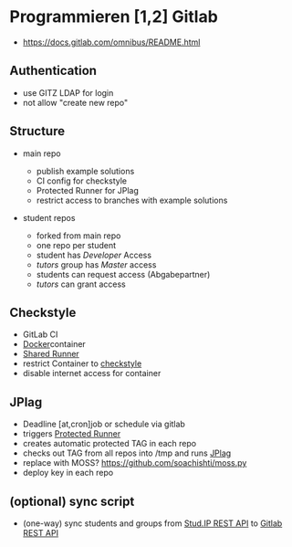 # Programmieren [1,2] Gitlab

- https://docs.gitlab.com/omnibus/README.html

## Authentication

- use GITZ LDAP for login
- not allow "create new repo"


## Structure

- main repo
  + publish example solutions
  + CI config for checkstyle
  + Protected Runner for JPlag
  + restrict access to branches with example solutions
   
- student repos
  + forked from main repo
  + one repo per student
  + student has *Developer* Access
  + *tutors* group has *Master* access
  + students can request access (Abgabepartner)
  + *tutors* can grant access

## Checkstyle

- GitLab CI
- [Docker](https://docs.gitlab.com/omnibus/docker/README.html)container
- [Shared Runner](https://docs.gitlab.com/ce/ci/runners/README.html)
- restrict Container to [checkstyle](http://checkstyle.sourceforge.net/)
- disable internet access for container
  
## JPlag

- Deadline [at,cron]job or schedule via gitlab
- triggers [Protected Runner](https://docs.gitlab.com/ee/ci/runners/README.html#protected-runners)
- creates automatic protected TAG in each repo
- checks out TAG from all repos into /tmp and runs [JPlag](https://jplag.ipd.kit.edu/)
- replace with MOSS? https://github.com/soachishti/moss.py
- deploy key in each repo

## (optional) sync script

- (one-way) sync students and groups from [Stud.IP REST API](http://docs.studip.de/develop/Entwickler/RESTAPI) to [Gitlab REST API](https://docs.gitlab.com/ce/api/)
